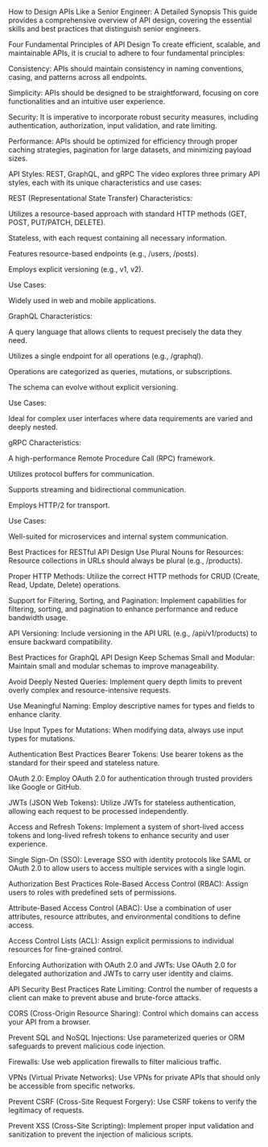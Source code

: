 How to Design APIs Like a Senior Engineer: A Detailed Synopsis
This guide provides a comprehensive overview of API design, covering the essential skills and best practices that distinguish senior engineers.

Four Fundamental Principles of API Design
To create efficient, scalable, and maintainable APIs, it is crucial to adhere to four fundamental principles:

Consistency: APIs should maintain consistency in naming conventions, casing, and patterns across all endpoints.

Simplicity: APIs should be designed to be straightforward, focusing on core functionalities and an intuitive user experience.

Security: It is imperative to incorporate robust security measures, including authentication, authorization, input validation, and rate limiting.

Performance: APIs should be optimized for efficiency through proper caching strategies, pagination for large datasets, and minimizing payload sizes.

API Styles: REST, GraphQL, and gRPC
The video explores three primary API styles, each with its unique characteristics and use cases:

REST (Representational State Transfer)
Characteristics:

Utilizes a resource-based approach with standard HTTP methods (GET, POST, PUT/PATCH, DELETE).

Stateless, with each request containing all necessary information.

Features resource-based endpoints (e.g., /users, /posts).

Employs explicit versioning (e.g., v1, v2).

Use Cases:

Widely used in web and mobile applications.

GraphQL
Characteristics:

A query language that allows clients to request precisely the data they need.

Utilizes a single endpoint for all operations (e.g., /graphql).

Operations are categorized as queries, mutations, or subscriptions.

The schema can evolve without explicit versioning.

Use Cases:

Ideal for complex user interfaces where data requirements are varied and deeply nested.

gRPC
Characteristics:

A high-performance Remote Procedure Call (RPC) framework.

Utilizes protocol buffers for communication.

Supports streaming and bidirectional communication.

Employs HTTP/2 for transport.

Use Cases:

Well-suited for microservices and internal system communication.

Best Practices for RESTful API Design
Use Plural Nouns for Resources: Resource collections in URLs should always be plural (e.g., /products).

Proper HTTP Methods: Utilize the correct HTTP methods for CRUD (Create, Read, Update, Delete) operations.

Support for Filtering, Sorting, and Pagination: Implement capabilities for filtering, sorting, and pagination to enhance performance and reduce bandwidth usage.

API Versioning: Include versioning in the API URL (e.g., /api/v1/products) to ensure backward compatibility.

Best Practices for GraphQL API Design
Keep Schemas Small and Modular: Maintain small and modular schemas to improve manageability.

Avoid Deeply Nested Queries: Implement query depth limits to prevent overly complex and resource-intensive requests.

Use Meaningful Naming: Employ descriptive names for types and fields to enhance clarity.

Use Input Types for Mutations: When modifying data, always use input types for mutations.

Authentication Best Practices
Bearer Tokens: Use bearer tokens as the standard for their speed and stateless nature.

OAuth 2.0: Employ OAuth 2.0 for authentication through trusted providers like Google or GitHub.

JWTs (JSON Web Tokens): Utilize JWTs for stateless authentication, allowing each request to be processed independently.

Access and Refresh Tokens: Implement a system of short-lived access tokens and long-lived refresh tokens to enhance security and user experience.

Single Sign-On (SSO): Leverage SSO with identity protocols like SAML or OAuth 2.0 to allow users to access multiple services with a single login.

Authorization Best Practices
Role-Based Access Control (RBAC): Assign users to roles with predefined sets of permissions.

Attribute-Based Access Control (ABAC): Use a combination of user attributes, resource attributes, and environmental conditions to define access.

Access Control Lists (ACL): Assign explicit permissions to individual resources for fine-grained control.

Enforcing Authorization with OAuth 2.0 and JWTs: Use OAuth 2.0 for delegated authorization and JWTs to carry user identity and claims.

API Security Best Practices
Rate Limiting: Control the number of requests a client can make to prevent abuse and brute-force attacks.

CORS (Cross-Origin Resource Sharing): Control which domains can access your API from a browser.

Prevent SQL and NoSQL Injections: Use parameterized queries or ORM safeguards to prevent malicious code injection.

Firewalls: Use web application firewalls to filter malicious traffic.

VPNs (Virtual Private Networks): Use VPNs for private APIs that should only be accessible from specific networks.

Prevent CSRF (Cross-Site Request Forgery): Use CSRF tokens to verify the legitimacy of requests.

Prevent XSS (Cross-Site Scripting): Implement proper input validation and sanitization to prevent the injection of malicious scripts.
